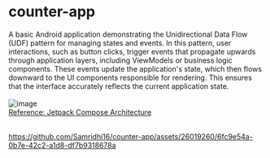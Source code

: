 # counter-app
A basic Android application demonstrating the Unidirectional Data Flow (UDF) pattern for managing states and events. In this pattern, user interactions, such as button clicks, trigger events that propagate upwards through application layers, including ViewModels or business logic components. These events update the application's state, which then flows downward to the UI components responsible for rendering. This ensures that the interface accurately reflects the current application state.
<br><br>
![image](https://github.com/Samridhi16/counter-app/assets/26019260/59b80780-ab03-43b3-8c46-880988a93d5a)
<br>
[Reference: Jetpack Compose Architecture](https://developer.android.com/develop/ui/compose/architecture)
<br><br>

https://github.com/Samridhi16/counter-app/assets/26019260/6fc9e54a-0b7e-42c2-a1d8-df7b9318678a


